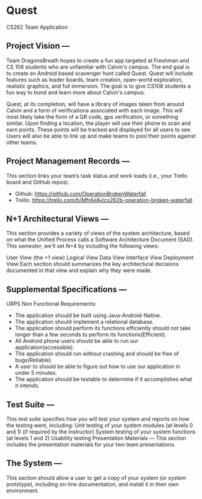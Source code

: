 # Quest
CS262 Team Application

## Project Vision —

Team DragonsBreath hopes to create a fun app targeted at Freshman and CS 108 students who are unfamiliar with Calvin's campus. The end goal is to create an Android based scavenger hunt called Quest. Quest will include features such as leader boards, team creation, open-world exploration, realistic graphics, and full immersion. The goal is to give CS108 students a fun way to bond and learn more about Calvin's campus.

Quest, at its completion, will have a library of images taken from around Calvin and a form of verificationa associated with each image. This will most likely take the form of a QR code, gps verification, or something similar. Upon finding a location, the player will use their phone to scan and earn points. These points will be tracked and displayed for all users to see. Users will also be able to link up and make teams to pool their points against other teams.

## Project Management Records — 

 This section links your team’s task status and work loads (i.e., your Trello board and GitHub repos).

 - Github: https://github.com/OperationBrokenWaterfall
 - Trello: https://trello.com/b/MfrAjiAv/cs262b-operation-broken-waterfall

## N+1 Architectural Views — 
This section provides a variety of views of the system architecture, based on what the Unified Process calls a Software Architecture Document (SAD). This semester, we'll set N=4 by including the following views:

User View (the +1 view)
Logical View
Data View
Interface View
Deployment View
Each section should summarizes the key architectural decisions documented in that view and explain why they were made.

## Supplemental Specifications — 
  URPS Non Functional Requirements:
  - The application should be built using Java-Android-Native.
  - The application should implement a relational database.
  - The application should perform its functions efficiently should not take longer than a few seconds to perform its     functions(Efficient).
  - All Android phone users should be able to run our application(accessible).
  - The application should run without crashing and should be free of bugs(Reliable).
  - A user to should be able to figure out how to use our application in under 5 minutes.  
  - The application should be testable to determine if it accomplishes what it intends.  

## Test Suite — 
This test suite specifies how you will test your system and reports on how the testing went, including: Unit testing of your system modules (at levels 0 and 1) (if required by the instructor) System testing of your system functions (at levels 1 and 2) Usability testing Presentation Materials — This section includes the presentation materials for your two team presentations.

## The System — 
This section should allow a user to get a copy of your system (or system prototype), including on-line documentation, and install it in their own environment.
